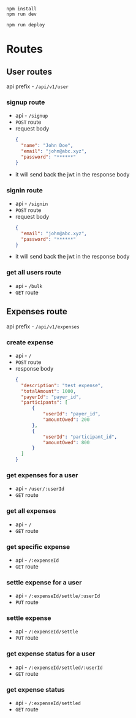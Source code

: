 ```
npm install
npm run dev
```

```
npm run deploy
```

# Routes

## User routes

api prefix - `/api/v1/user`

### signup route

- api - `/signup`
- `POST` route
- request body
  ```json
  {
    "name": "John Doe",
    "email": "john@abc.xyz",
    "password": "******"
  }
  ```
- it will send back the jwt in the response body

### signin route

- api - `/signin`
- `POST` route
- request body
  ```json
  {
    "email": "john@abc.xyz",
    "password": "******"
  }
  ```
- it will send back the jwt in the response body

### get all users route

- api - `/bulk`
- `GET` route

## Expenses route

api prefix - `/api/v1/expenses`

### create expense

- api - `/`
- `POST` route
- response body
  ```json
  {
    "description": "test expense",
    "totalAmount": 1000,
    "payerId": "payer_id",
    "participants": [
        {
            "userId": "payer_id",
            "amountOwed": 200
        },
        {
            "userId": "participant_id",
            "amountOwed": 800
        }
    ]
  }
  ```

### get expenses for a user

- api - `/user/:userId`
- `GET` route

### get all expenses

- api - `/`
- `GET` route

### get specific expense

- api - `/:expenseId`
- `GET` route

### settle expense for a user

- api - `/:expenseId/settle/:userId`
- `PUT` route

### settle expense

- api - `/:expenseId/settle`
- `PUT` route

### get expense status for a user

- api - `/:expenseId/settled/:userId`
- `GET` route

### get expense status

- api - `/:expenseId/settled`
- `GET` route